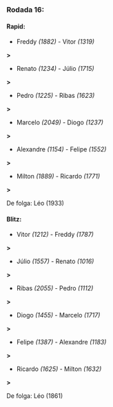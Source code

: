 ### Rodada 16:

#### Rapid:

* Freddy *(1882)*     -     Vitor *(1319)*

 **>** 
* Renato *(1234)*     -     Júlio *(1715)*

 **>** 
* Pedro *(1225)*     -     Ribas *(1623)*

 **>** 
* Marcelo *(2049)*     -     Diogo *(1237)*

 **>** 
* Alexandre *(1154)*     -     Felipe *(1552)*

 **>** 
* Milton *(1889)*     -     Ricardo *(1771)*

 **>** 

De folga: Léo (1933)

#### Blitz:

* Vitor *(1212)*     -     Freddy *(1787)*

 **>** 
* Júlio *(1557)*     -     Renato *(1016)*

 **>** 
* Ribas *(2055)*     -     Pedro *(1112)*

 **>** 
* Diogo *(1455)*     -     Marcelo *(1717)*

 **>** 
* Felipe *(1387)*     -     Alexandre *(1183)*

 **>** 
* Ricardo *(1625)*     -     Milton *(1632)*

 **>** 

De folga: Léo (1861)

